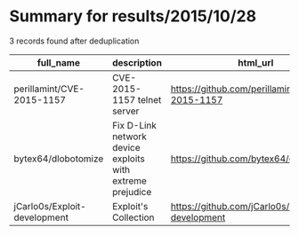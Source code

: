 
# Summary for results/2015/10/28
    
3 records found after deduplication

| full_name | description | html_url | matched_list | matched_count | pushed_at | size | stargazers_count | language | forks_count |
|------------------------------|-----------------------------------------------------------|-------------------------------------------------|----------------|-----------------|---------------------------|--------|--------------------|------------|---------------|
| perillamint/CVE-2015-1157 | CVE-2015-1157 telnet server | https://github.com/perillamint/CVE-2015-1157 | ['cve-2'] | 1 | 2015-10-28 04:49:08+00:00 | 1180 | 3 | JavaScript | 0 |
| bytex64/dlobotomize | Fix D-Link network device exploits with extreme prejudice | https://github.com/bytex64/dlobotomize | ['exploit'] | 1 | 2015-10-28 02:51:16+00:00 | 108 | 0 | Perl | 0 |
| jCarlo0s/Exploit-development | Exploit's Collection | https://github.com/jCarlo0s/Exploit-development | ['exploit'] | 1 | 2015-10-28 06:46:48+00:00 | 140 | 0 | Python | 0 |
